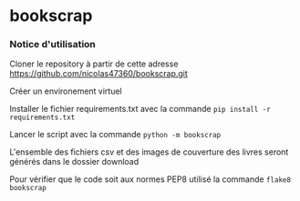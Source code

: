 # bookscrap
### Notice d'utilisation

Cloner le repository à partir de cette adresse https://github.com/nicolas47360/bookscrap.git

Créer un environement virtuel

Installer le fichier requirements.txt avec la commande ```pip install -r requirements.txt```

Lancer le script avec la commande ```python -m bookscrap```

L'ensemble des fichiers csv et des images de couverture des livres seront générés dans le dossier download

Pour vérifier que le code soit aux normes PEP8 utilisé la commande ```flake8 bookscrap```
